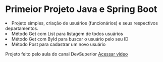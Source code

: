 <h1> Primeior Projeto Java e Spring Boot</h1>

<li>Projeto simples, criação de usuários (funcionários) e seus respectivos departamentos.</li>
<li>Método Get com List para listagem de todos usuários</li>
<li>Método Get com ById para buscar o usuário pelo seu ID</li>
<li>Método Post para cadastrar um novo usuário</li>
<p></p>
Projeto feito pelo aula do canal DevSuperior <a href="https://www.youtube.com/watch?v=D4frmIHAxEY&ab_channel=DevSuperior">Acessar vídeo</a></p>
